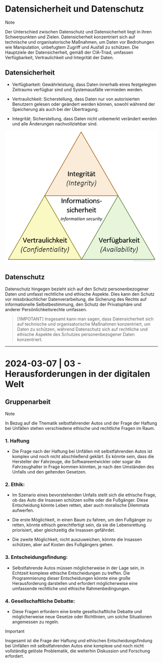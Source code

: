 # Datensicherheit und Datenschutz

>[!NOTE]
Der Unterschied zwischen Datenschutz und Datensicherheit liegt in ihren Schwerpunkten und Zielen. Datensicherheit konzentriert sich auf technische und organisatorische Maßnahmen, um Daten vor Bedrohungen wie Manipulation, unbefugtem Zugriff und Ausfall zu schützen. Die Hauptziele der Datensicherheit, gemäß der CIA-Triad, umfassen Verfügbarkeit, Vertraulichkeit und Integrität der Daten.

## Datensicherheit

- Verfügbarkeit: Gewährleistung, dass Daten innerhalb eines festgelegten Zeitraums verfügbar sind und Systemausfälle vermieden werden.

- Vertraulichkeit: Sicherstellung, dass Daten nur von autorisierten Benutzern gelesen oder geändert werden können, sowohl während der Speicherung als auch bei der Übertragung.

- Integrität: Sicherstellung, dass Daten nicht unbemerkt verändert werden und alle Änderungen nachvollziehbar sind.

![Datensicherheit Dreieck](triangle.bmp)

## Datenschutz

Datenschutz hingegen bezieht sich auf den Schutz personenbezogener Daten und umfasst rechtliche und ethische Aspekte. Dies kann den Schutz vor missbräuchlicher Datenverarbeitung, die Sicherung des Rechts auf informationelle Selbstbestimmung, den Schutz der Privatsphäre und anderer Persönlichkeitsrechte umfassen.


>[!IMPOTANT]
Insgesamt kann man sagen, dass Datensicherheit sich auf technische und organisatorische Maßnahmen konzentriert, um Daten zu schützen, während Datenschutz sich auf rechtliche und ethische Aspekte des Schutzes personenbezogener Daten konzentriert.

***

# 2024-03-07 | 03 - Herausforderungen in der digitalen Welt

## Gruppenarbeit

>[!NOTE]
In Bezug auf die Thematik selbstfahrender Autos und der Frage der Haftung bei Unfällen stehen verschiedene ethische und rechtliche Fragen im Raum.

### 1. Haftung
- Die Frage nach der Haftung bei Unfällen mit selbstfahrenden Autos ist komplex und noch nicht abschließend geklärt. Es könnte sein, dass die Hersteller der Fahrzeuge, die Softwareentwickler oder sogar die Fahrzeughalter in Frage kommen könnten, je nach den Umständen des Unfalls und den geltenden Gesetzen.

### 2. Ethik:
- Im Szenario eines bevorstehenden Unfalls stellt sich die ethische Frage, ob das Auto die Insassen schützen sollte oder die Fußgänger. Diese Entscheidung könnte Leben retten, aber auch moralische Dilemmata aufwerfen.

- Die erste Möglichkeit, in einen Baum zu fahren, um den Fußgänger zu retten, könnte ethisch gerechtfertigt sein, da sie die Lebensrettung priorisiert, aber gleichzeitig die Insassen gefährdet.

- Die zweite Möglichkeit, nicht auszuweichen, könnte die Insassen schützen, aber auf Kosten des Fußgängers gehen.

### 3. Entscheidungsfindung:
- Selbstfahrende Autos müssen möglicherweise in der Lage sein, in Echtzeit komplexe ethische Entscheidungen zu treffen. Die Programmierung dieser Entscheidungen könnte eine große Herausforderung darstellen und erfordert möglicherweise eine umfassende rechtliche und ethische Rahmenbedingungen.

### 4. Gesellschaftliche Debatte:
- Diese Fragen erfordern eine breite gesellschaftliche Debatte und möglicherweise neue Gesetze oder Richtlinien, um solche Situationen angemessen zu regeln.

>[!IMPORTANT]
Insgesamt ist die Frage der Haftung und ethischen Entscheidungsfindung bei Unfällen mit selbstfahrenden Autos eine komplexe und noch nicht vollständig gelöste Problematik, die weiterhin Diskussion und Forschung erfordert.
